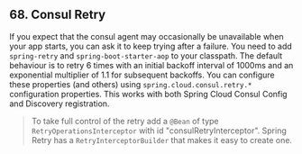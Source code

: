 ## 68. Consul Retry

If you expect that the consul agent may occasionally be unavailable when your app starts, you can ask it to keep trying after a failure. You need to add  `spring-retry`  and  `spring-boot-starter-aop`  to your classpath. The default behaviour is to retry 6 times with an initial backoff interval of 1000ms and an exponential multiplier of 1.1 for subsequent backoffs. You can configure these properties (and others) using  `spring.cloud.consul.retry.*`  configuration properties. This works with both Spring Cloud Consul Config and Discovery registration.

> To take full control of the retry add a  `@Bean`  of type  `RetryOperationsInterceptor`  with id "consulRetryInterceptor". Spring Retry has a  `RetryInterceptorBuilder`  that makes it easy to create one.

